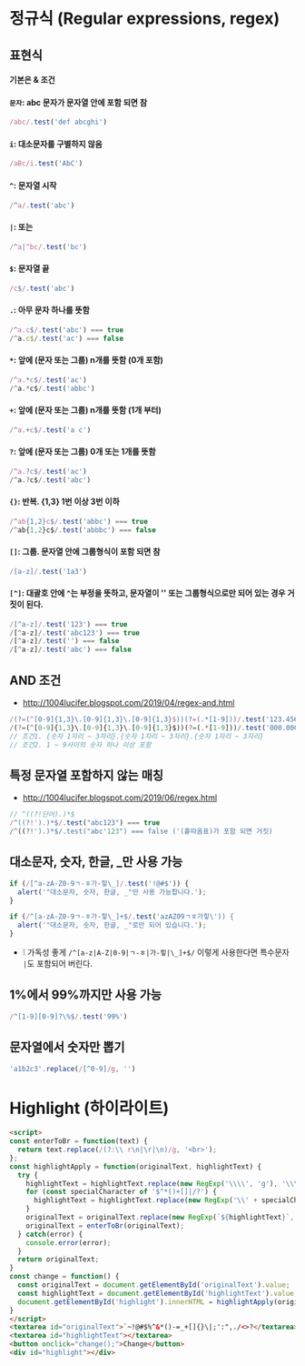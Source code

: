 # 정규식 (Regular expressions, regex)

## 표현식
#### 기본은 & 조건
#### `문자`: abc 문자가 문자열 안에 포함 되면 참
```js
/abc/.test('def abcghi')
```

#### `i`: 대소문자를 구별하지 않음
```js
/aBc/i.test('AbC')
```

#### `^`: 문자열 시작
```js
/^a/.test('abc')
```

#### `|`: 또는
```js
/^a|^bc/.test('bc')
```

#### `$`: 문자열 끝
```js
/c$/.test('abc')
```

#### `.`: 아무 문자 하나를 뜻함
```js
/^a.c$/.test('abc') === true
/^a.c$/.test('ac') === false
```

#### `*`: 앞에 (문자 또는 그룹) n개를 뜻함 (0개 포함)
```js
/^a.*c$/.test('ac')
/^a.*c$/.test('abbc')
```

#### `+`: 앞에 (문자 또는 그룹) n개를 뜻함 (1개 부터)
```js
/^a.+c$/.test('a c')
```

#### `?`: 앞에 (문자 또는 그룹) 0개 또는 1개를 뜻함
```js
/^a.?c$/.test('ac')
/^a.?c$/.test('abc')
```

#### `{}`: 반복. {1,3} 1번 이상 3번 이하
```js
/^ab{1,2}c$/.test('abbc') === true
/^ab{1,2}c$/.test('abbbc') === false
```

#### `[]`: 그룹. 문자열 안에 그룹형식이 포함 되면 참
```js
/[a-z]/.test('1a3')
```

#### `[^]`: 대괄호 안에 `^`는 부정을 뜻하고, 문자열이 '' 또는 그룹형식으로만 되어 있는 경우 거짓이 된다.
```js
/[^a-z]/.test('123') === true
/[^a-z]/.test('abc123') === true
/[^a-z]/.test('') === false
/[^a-z]/.test('abc') === false
```

## AND 조건
* http://1004lucifer.blogspot.com/2019/04/regex-and.html
```js
/(?=(^[0-9]{1,3}\.[0-9]{1,3}\.[0-9]{1,3}$))(?=(.*[1-9]))/.test('123.456.789') === true
/(?=(^[0-9]{1,3}\.[0-9]{1,3}\.[0-9]{1,3}$))(?=(.*[1-9]))/.test('000.000.000') === false
// 조건1. {숫자 1자리 ~ 3자리}.{숫자 1자리 ~ 3자리}.{숫자 1자리 ~ 3자리}
// 조건2. 1 ~ 9사이의 숫자 하나 이상 포함
```

## 특정 문자열 포함하지 않는 매칭
* http://1004lucifer.blogspot.com/2019/06/regex.html
```js
// ^((?!단어).)*$
/^((?!').)*$/.test("abc123") === true
/^((?!').)*$/.test("abc'123") === false ('(홑따옴표)가 포함 되면 거짓)
```

## 대소문자, 숫자, 한글, _만 사용 가능
```js
if (/[^a-zA-Z0-9ㄱ-ㅎ가-힣\_]/.test('!@#$')) {
  alert('"대소문자, 숫자, 한글, _"만 사용 가능합니다.');
}

if (/^[a-zA-Z0-9ㄱ-ㅎ가-힣\_]+$/.test('azAZ09ㄱㅎ가힣\')) {
  alert('"대소문자, 숫자, 한글, _"로만 되어 있습니다.');
}
```
* ❕ 가독성 좋게 `/^[a-z|A-Z|0-9|ㄱ-ㅎ|가-힣|\_]+$/` 이렇게 사용한다면 특수문자 `|`도 포함되어 버린다. 

## 1%에서 99%까지만 사용 가능
```js
/^[1-9][0-9]?\%$/.test('99%')
```

## 문자열에서 숫자만 뽑기
```js
'a1b2c3'.replace(/[^0-9]/g, '')
```

# Highlight (하이라이트)
```html
<script>
const enterToBr = function(text) {
  return text.replace(/(?:\\ r\n|\r|\n)/g, '<br>');
};
const highlightApply = function(originalText, highlightText) {
  try {
    highlightText = highlightText.replace(new RegExp('\\\\', 'g'), '\\\\');
    for (const specialCharacter of '$^*()+[]|/?') {
      highlightText = highlightText.replace(new RegExp('\\' + specialCharacter, 'g'), '\\$&');
    }
    originalText = originalText.replace(new RegExp(`${highlightText}`, 'gi'), '<span style="color: orange;">$&</span>');
    originalText = enterToBr(originalText);
  } catch(error) {
    console.error(error);
  }
  return originalText;
}
const change = function() {
  const originalText = document.getElementById('originalText').value;
  const highlightText = document.getElementById('highlightText').value;
  document.getElementById('highlight').innerHTML = highlightApply(originalText, highlightText);
}
</script>
<textarea id="originalText">`~!@#$%^&*()-=_+[]{}\|;':",./<>?</textarea>
<textarea id="highlightText"></textarea>
<button onclick="change();">Change</button>
<div id="highlight"></div>
```
